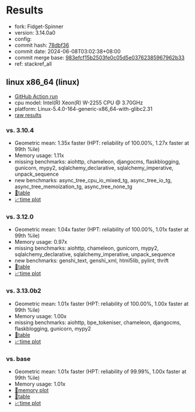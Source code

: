 # Results

- fork: Fidget-Spinner
- version: 3.14.0a0
- config: 
- commit hash: [78dbf36](https://github.com/Fidget%2dSpinner/cpython/commit/78dbf36)
- commit date: 2024-06-08T03:02:38+08:00
- commit merge base: [983efcf15b2503fe0c05d5e03762385967962b33](https://github.com/Fidget%2dSpinner/cpython/commit/983efcf15b2503fe0c05d5e03762385967962b33)
- ref: stackref_all

## linux x86_64 (linux)

- [GitHub Action run](https://github.com/faster-cpython/benchmarking/actions/runs/9423172789)
- cpu model: Intel(R) Xeon(R) W-2255 CPU @ 3.70GHz
- platform: Linux-5.4.0-164-generic-x86_64-with-glibc2.31
- [raw results](bm-20240608-linux-x86_64-Fidget%252dSpinner-stackref_all-3.14.0a0-78dbf36.json)

### vs. 3.10.4

- Geometric mean: 1.35x faster (HPT: reliability of 100.00%, 1.27x faster at 99th %ile)
- Memory usage: 1.11x
- missing benchmarks: aiohttp, chameleon, djangocms, flaskblogging, gunicorn, mypy2, sqlalchemy_declarative, sqlalchemy_imperative, unpack_sequence
- new benchmarks: async_tree_cpu_io_mixed_tg, async_tree_io_tg, async_tree_memoization_tg, async_tree_none_tg
- [📄table](bm-20240608-linux-x86_64-Fidget%252dSpinner-stackref_all-3.14.0a0-78dbf36-vs-3.10.4.md)
- [📈time plot](bm-20240608-linux-x86_64-Fidget%252dSpinner-stackref_all-3.14.0a0-78dbf36-vs-3.10.4.svg)

### vs. 3.12.0

- Geometric mean: 1.04x faster (HPT: reliability of 100.00%, 1.01x faster at 99th %ile)
- Memory usage: 0.97x
- missing benchmarks: aiohttp, chameleon, gunicorn, mypy2, sqlalchemy_declarative, sqlalchemy_imperative, unpack_sequence
- new benchmarks: genshi_text, genshi_xml, html5lib, pylint, thrift
- [📄table](bm-20240608-linux-x86_64-Fidget%252dSpinner-stackref_all-3.14.0a0-78dbf36-vs-3.12.0.md)
- [📈time plot](bm-20240608-linux-x86_64-Fidget%252dSpinner-stackref_all-3.14.0a0-78dbf36-vs-3.12.0.svg)

### vs. 3.13.0b2

- Geometric mean: 1.01x faster (HPT: reliability of 100.00%, 1.00x faster at 99th %ile)
- Memory usage: 1.00x
- missing benchmarks: aiohttp, bpe_tokeniser, chameleon, djangocms, flaskblogging, gunicorn, mypy2
- [📄table](bm-20240608-linux-x86_64-Fidget%252dSpinner-stackref_all-3.14.0a0-78dbf36-vs-3.13.0b2.md)
- [📈time plot](bm-20240608-linux-x86_64-Fidget%252dSpinner-stackref_all-3.14.0a0-78dbf36-vs-3.13.0b2.svg)

### vs. base

- Geometric mean: 1.01x faster (HPT: reliability of 99.99%, 1.00x faster at 99th %ile)
- Memory usage: 1.01x
- [🧠memory plot](bm-20240608-linux-x86_64-Fidget%252dSpinner-stackref_all-3.14.0a0-78dbf36-vs-base-mem.svg)
- [📄table](bm-20240608-linux-x86_64-Fidget%252dSpinner-stackref_all-3.14.0a0-78dbf36-vs-base.md)
- [📈time plot](bm-20240608-linux-x86_64-Fidget%252dSpinner-stackref_all-3.14.0a0-78dbf36-vs-base.svg)

